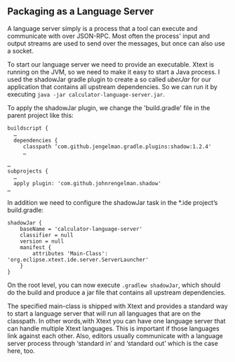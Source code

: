 ## Packaging as a Language Server

A language server simply is a process that a tool can execute and communicate with over JSON-RPC. Most often the process' input and output streams are used to send over the messages, but once can also use a socket.

To start our language server we need to provide an executable. Xtext is running on the JVM, so we need to make it easy to start a Java process. I used the shadowJar gradle plugin to create a so called _uberJar_ for our application that contains all upstream dependencies. So we can run it by executing `java -jar calculator-language-server.jar`.

To apply the shadowJar plugin, we change the 'build.gradle' file in the parent project like this:

```
buildscript {
  …
  dependencies {
     classpath ‘com.github.jengelman.gradle.plugins:shadow:1.2.4'
     …

…
subprojects {
  …
  apply plugin: 'com.github.johnrengelman.shadow'
…
```

In addition we need to configure the shadowJar task in the *.ide project’s build.gradle:

```
shadowJar {
    baseName = 'calculator-language-server'
    classifier = null
    version = null
    manifest {
        attributes 'Main-Class': 'org.eclipse.xtext.ide.server.ServerLauncher'
    }
}
````

On the root level, you can now execute `.gradlew shadowJar`, which should do the build and produce a jar file that contains all upstream dependencies.

The specified main-class is shipped with Xtext and provides a standard way to start a language server that will run all languages that are on the classpath. In other words,with Xtext you can have one language server that can handle multiple Xtext languages. This is important if those languages link against each other. Also, editors usually communicate with a language server process through ‘standard in’ and ‘standard out’ which is the case here, too.
